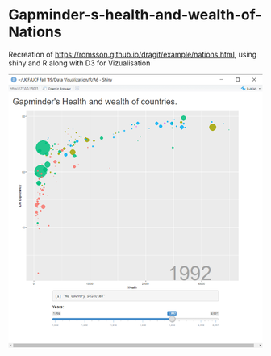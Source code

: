 # Gapminder-s-health-and-wealth-of-Nations
Recreation of https://romsson.github.io/dragit/example/nations.html, using shiny and R along with D3 for Vizualisation

![GUI](GUI.png "GUI")
